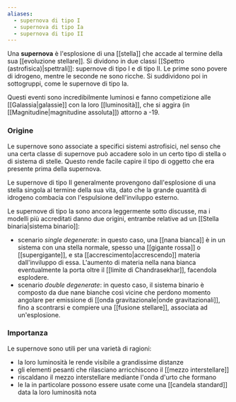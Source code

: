 ```yaml
---
aliases:
  - supernova di tipo I
  - supernova di tipo Ia
  - supernova di tipo II
---
```

Una **supernova** è l'esplosione di una [[stella]] che accade al termine della sua [[evoluzione stellare]]. Si dividono in due classi [[Spettro (astrofisica)|spettrali]]: supernove di tipo I e di tipo II. Le prime sono povere di idrogeno, mentre le seconde ne sono ricche. Si suddividono poi in sottogruppi, come le supernove di tipo Ia.

Questi eventi sono incredibilmente luminosi e fanno competizione alle [[Galassia|galassie]] con la loro [[luminosità]], che si aggira (in [[Magnitudine|magnitudine assoluta]]) attorno a -19.
### Origine
Le supernove sono associate a specifici sistemi astrofisici, nel senso che una certa classe di supernove può accadere solo in un certo tipo di stella o di sistema di stelle. Questo rende facile capire il tipo di oggetto che era presente prima della supernova.

Le supernove di tipo II generalmente provengono dall'esplosione di una stella singola al termine della sua vita, dato che la grande quantità di idrogeno combacia con l'espulsione dell'inviluppo esterno.

Le supernove di tipo Ia sono ancora leggermente sotto discusse, ma i modelli più accreditati danno due origini, entrambe relative ad un [[Stella binaria|sistema binario]]:
- scenario *single degenerate*: in questo caso, una [[nana bianca]] è in un sistema con una stella normale, spesso una [[gigante rossa]] o [[supergigante]], e sta [[accrescimento|accrescendo]] materia dall'inviluppo di essa. L'aumento di materia nella nana bianca eventualmente la porta oltre il [[limite di Chandrasekhar]], facendola esplodere.
- scenario *double degenerate*: in questo caso, il sistema binario è composto da due nane bianche così vicine che perdono momento angolare per emissione di [[onda gravitazionale|onde gravitazionali]], fino a scontrarsi e compiere una [[fusione stellare]], associata ad un'esplosione.
### Importanza
Le supernove sono utili per una varietà di ragioni:
- la loro luminosità le rende visibile a grandissime distanze
- gli elementi pesanti che rilasciano arricchiscono il [[mezzo interstellare]]
- riscaldano il mezzo interstellare mediante l'onda d'urto che formano
- le Ia in particolare possono essere usate come una [[candela standard]] data la loro luminosità nota
